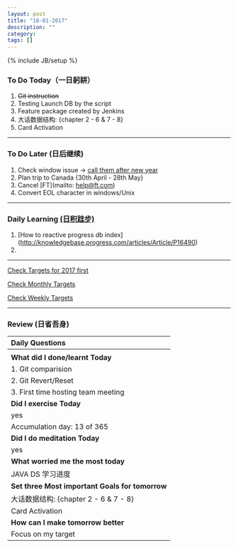 ```yaml
---
layout: post
title: "18-01-2017"
description: ""
category: 
tags: []
---
```

{% include JB/setup %}


### To Do Today（一日躬耕）

1. <s>Git instruction </s>
2. Testing Launch DB by the script 
3. Feature package created by Jenkins
4. 大话数据结构: {chapter 2 - 6 & 7 - 8} 
5. Card Activation 

---

### To Do Later (日后继续) 

1. Check window issue -> [call them after new year](http://neil526.tripod.com/) 
2. Plan trip to Canada  {30th April - 28th May}
3. Cancel [FT](mailto: help@ft.com)
4. Convert EOL character in windows/Unix 

---

### Daily Learning [(日积跬步)](https://yitianxu.github.io/2017/01/05/learning-summary)

1. [How to reactive progress db index] (http://knowledgebase.progress.com/articles/Article/P16490)
2.  

---

[Check Targets for 2017 first](https://yitianxu.github.io/2016/12/30/resolution-for-2017)

[Check Monthly Targets](https://yitianxu.github.io/pages/monthly%20targets/Monthly)

[Check Weekly Targets](https://yitianxu.github.io/pages/weekly%20targets/Weekly%20Targets) 

---

### Review (日省吾身)

| Daily Questions                   |                                           
|:----------------------------------|
|                                   |
| **What did I done/learnt Today**| 
| 1. Git comparision    |
| 2. Git Revert/Reset   |
| 3. First time hosting team meeting  |
| **Did I exercise Today**|          
|   yes |
| Accumulation day: 13  of 365   |
| **Did I do meditation Today**|          
| yes    |
|**What worried me the most today**|
| JAVA DS 学习进度                               |
|**Set three Most important Goals for tomorrow**|
|大话数据结构: {chapter 2 - 6 & 7 - 8}   |
| Card Activation  |
|**How can I make tomorrow better**|
|  Focus on my target  |